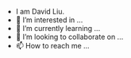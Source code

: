 - I am David Liu.
- 👀 I’m interested in ...
- 🌱 I’m currently learning ...
- 💞️ I’m looking to collaborate on ...
- 📫 How to reach me ...

<!---
davidlearn/davidlearn is a ✨ special ✨ repository because its `README.md` (this file) appears on your GitHub profile.
You can click the Preview link to take a look at your changes.
--->
